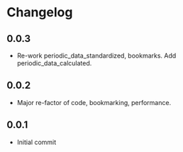 # Changelog

## 0.0.3
  * Re-work periodic_data_standardized, bookmarks. Add periodic_data_calculated.

## 0.0.2
  * Major re-factor of code, bookmarking, performance.

## 0.0.1
  * Initial commit
